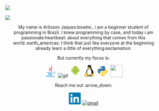 
<!-- # Hi, welcome!:octocat: -->
<img align="center" src="https://casalmasah.com/wp-content/uploads/2019/10/Welcome-Banner.jpg"></img><br>

<img align="center" src="https://clubedosgeeks.com.br/wp-content/uploads/2016/01/dormrm.gif"></img>


<p align="center">
My name is Arlisson Jaques:bowtie:, i am a beginner student of programming in Brazil. 
I knew programming by case, and today i am passionate:heartbeat: about everything that comes from 
this world.:earth_americas: I think that just like everyone at the 
beginning already learn a little of everything:exclamation:</p>

<p align="center">But currently my focus is:</p>

<p align="center">
  <img src="https://github.com/devicons/devicon/blob/master/icons/java/java-original.svg" width="40" height="40"/>
  <img src="https://www.vectorlogo.zone/logos/git-scm/git-scm-icon.svg" alt="git" width="40" height="40"/>
  <img src="https://github.com/devicons/devicon/blob/master/icons/android/android-original-wordmark.svg" alt="android" width="40" height="40">
  <img src="https://github.com/devicons/devicon/blob/master/icons/linux/linux-original.svg" alt="linux" width="40" height="40">
  <img src="https://github.com/devicons/devicon/blob/master/icons/python/python-original.svg" alt="python" width="40" height="40">
  <img src="https://www.vectorlogo.zone/logos/flutterio/flutterio-icon.svg" width="40" height="40"/>
</p>

<p align="center">Reach me out :arrow_down:</p>

<p align="center">
<a href="https://br.linkedin.com/?trk=guest_homepage-jobseeker_nav-header-logo"><img src="https://github.com/devicons/devicon/blob/master/icons/linkedin/linkedin-original.svg" alt="linkedib" width="40" height="40"></img></a>
<a href="https://gmail.com"><img src="https://www.flaticon.com/svg/static/icons/svg/732/732200.svg" alt="gmail" width="40" height="40"></img></a>
</p>


